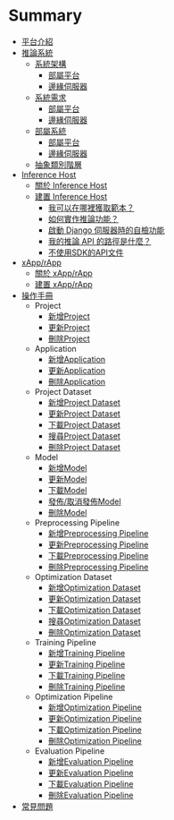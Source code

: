 # Summary

* [平台介紹](README.md)
* [推論系統](./inference_system/README.md)
  * [系統架構](./inference_system/architecture.md)
    * [部屬平台](./inference_system/architecture.md#部屬平台（deployment-platform）)
    * [邊緣伺服器](./inference_system/architecture.md#邊緣伺服器（edge-server）)
  * [系統需求](./inference_system/system_requirement.md)
    * [部屬平台](./inference_system/system_requirement.md#部屬平台（deployment-platform）)
    * [邊緣伺服器](./inference_system/system_requirement.md#邊緣伺服器（edge-server）)
  * [部屬系統](./inference_system/deployment.md)
    * [部屬平台](./inference_system/deployment.md#deployment-platform-部屬)
    * [邊緣伺服器](./inference_system/deployment.md#edge-server-部署) 
  * [抽象類別階層](./inference_system/abstract_class_hierarchy.md)
* [Inference Host](./inference_host/README.md)
  * [關於 Inference Host](./inference_host/about_inference_host.md)
  * [建置 Inference Host](./inference_host/build_inference_host.md)
    * [我可以在哪裡獲取範本？](./inference_host/build_inference_host.md#我可以在哪裡獲取範本？)
    * [如何實作推論功能？](./inference_host/build_inference_host.md#如何實作推論功能？)
    * [啟動 Django 伺服器時的自檢功能](./inference_host/build_inference_host.md#啟動-django-伺服器時的自檢功能)
    * [我的推論 API 的路徑是什麼？](./inference_host/build_inference_host.md#我的推論-api-的路徑是什麼？)
    * [不使用SDK的API文件](./inference_host/build_inference_host.md#不使用sdk的api文件)
* [xApp/rApp](./xApp_rApp/README.md)
  * [關於 xApp/rApp](./xApp_rApp/about_xApp_rApp.md)
  * [建置 xApp/rApp](./xApp_rApp/build_xApp_rApp.md)
* [操作手冊](./user_manual/README.md)
  * Project
    * [新增Project](./user_manual/project.md)
    * [更新Project](./user_manual/project.md#更新project)
    * [刪除Project](./user_manual/project.md#刪除projct)
  * Application
    * [新增Application](./user_manual/application.md)
    * [更新Application](./user_manual/application.md#更新application)
    * [刪除Application](./user_manual/application.md#刪除application)
  * Project Dataset
    * [新增Project Dataset](./user_manual/project_dataset.md)
    * [更新Project Dataset](./user_manual/project_dataset.md#更新originaltraining-dataset)
    * [下載Project Dataset](./user_manual/project_dataset.md#下載originaltraining-dataset)
    * [搜尋Project Dataset](./user_manual/project_dataset.md#搜尋originaltraining-dataset)
    * [刪除Project Dataset](./user_manual/project_dataset.md#刪除originaltraining-dataset)
  * Model
    * [新增Model](./user_manual/model.md)
    * [更新Model](./user_manual/model.md#更新model)
    * [下載Model](./user_manual/model.md#下載model)
    * [發佈/取消發佈Model](./user_manual/model.md#發佈取消發佈model)
    * [刪除Model](./user_manual/model.md#刪除model)
  * Preprocessing Pipeline
    * [新增Preprocessing Pipeline](./user_manual/preprocessing/pipeline.md)
    * [更新Preprocessing Pipeline](./user_manual/preprocessing/pipeline.md#更新preprocessing-pipeline)
    * [下載Preprocessing Pipeline](./user_manual/preprocessing/pipeline.md#下載preprocessing-pipeline)
    * [刪除Preprocessing Pipeline](./user_manual/preprocessing/pipeline.md#刪除preprocessing-pipeline)
  * Optimization Dataset
    * [新增Optimization Dataset](./user_manual/application_dataset.md)
    * [更新Optimization Dataset](./user_manual/application_dataset.md#更新originaloptimization-dataset)
    * [下載Optimization Dataset](./user_manual/application_dataset.md#下載originaloptimization-dataset)
    * [搜尋Optimization Dataset](./user_manual/application_dataset.md#搜尋originaloptimization-dataset)
    * [刪除Optimization Dataset](./user_manual/application_dataset.md#刪除originaloptimization-dataset)
  * Training Pipeline
    * [新增Training Pipeline](./user_manual/training/pipeline.md)
    * [更新Training Pipeline](./user_manual/training/pipeline.md#更新training-pipeline)
    * [下載Training Pipeline](./user_manual/training/pipeline.md#下載training-pipeline)
    * [刪除Training Pipeline](./user_manual/training/pipeline.md#刪除training-pipeline)
  * Optimization Pipeline
    * [新增Optimization Pipeline](./user_manual/optimization/pipeline.md)
    * [更新Optimization Pipeline](./user_manual/optimization/pipeline.md#更新optimization-pipeline)
    * [下載Optimization Pipeline](./user_manual/optimization/pipeline.md#下載optimization-pipeline)
    * [刪除Optimization Pipeline](./user_manual/optimization/pipeline.md#刪除optimization-pipeline)
  * Evaluation Pipeline
    * [新增Evaluation Pipeline](./user_manual/evaluation/pipeline.md)
    * [更新Evaluation Pipeline](./user_manual/evaluation/pipeline.md#更新evaluation-pipeline)
    * [下載Evaluation Pipeline](./user_manual/evaluation/pipeline.md#下載evaluation-pipeline)
    * [刪除Evaluation Pipeline](./user_manual/evaluation/pipeline.md#刪除evaluation-pipeline)
* [常見問題](./issue/README.md)